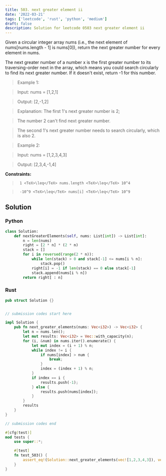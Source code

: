 ```yaml
---
title: 503. next greater element ii
date: '2022-03-21'
tags: ['leetcode', 'rust', 'python', 'medium']
draft: false
description: Solution for leetcode 0503 next greater element ii
---
```


 

  Given a circular integer array nums (i.e., the next element of nums[nums.length - 1] is nums[0]), return the next greater number for every element in nums.

  The next greater number of a number x is the first greater number to its traversing-order next in the array, which means you could search circularly to find its next greater number. If it doesn't exist, return -1 for this number.

   

 >   Example 1:

  

 >   Input: nums <TeX>=</TeX> [1,2,1]

 >   Output: [2,-1,2]

 >   Explanation: The first 1's next greater number is 2; 

 >   The number 2 can't find next greater number. 

 >   The second 1's next greater number needs to search circularly, which is also 2.

  

 >   Example 2:

  

 >   Input: nums <TeX>=</TeX> [1,2,3,4,3]

 >   Output: [2,3,4,-1,4]

  

   

  **Constraints:**

  

 >   	1 <TeX>\leq</TeX> nums.length <TeX>\leq</TeX> 10^4

 >   	-10^9 <TeX>\leq</TeX> nums[i] <TeX>\leq</TeX> 10^9


## Solution

### Python
```python
class Solution:
    def nextGreaterElements(self, nums: List[int]) -> List[int]:
        n = len(nums)
        right = [2 * n] * (2 * n)
        stack = []
        for i in reversed(range(2 * n)):
            while len(stack) > 0 and stack[-1] <= nums[i % n]:
                stack.pop()
            right[i] = -1 if len(stack) == 0 else stack[-1]
            stack.append(nums[i % n])
        return right[ : n]
```
### Rust
```rust
pub struct Solution {}


// submission codes start here

impl Solution {
    pub fn next_greater_elements(nums: Vec<i32>) -> Vec<i32> {
        let n = nums.len();
        let mut results: Vec<i32> = Vec::with_capacity(n);
        for (i, &num) in nums.iter().enumerate() {
            let mut index = (i + 1) % n;
            while index != i {
                if nums[index] > num {
                    break;
                }
                index = (index + 1) % n;
            }
            if index == i {
                results.push(-1);
            } else {
                results.push(nums[index]);
            }
        }
        results
    }
}

// submission codes end

#[cfg(test)]
mod tests {
    use super::*;

    #[test]
    fn test_503() {
        assert_eq!(Solution::next_greater_elements(vec![1,2,3,4,3]), vec![2,3,4,-1,4]);
    }
}

```
